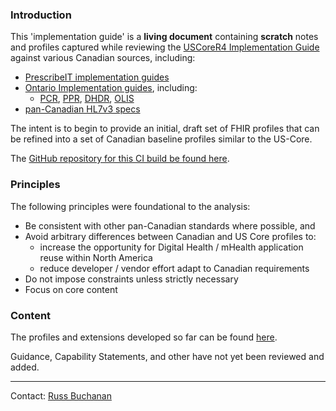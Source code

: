 ### Introduction

This 'implementation guide' is a **living document** containing **scratch** notes and profiles captured while reviewing the [USCoreR4 Implementation Guide](http://build.fhir.org/ig/HL7/US-Core-R4/) against various Canadian sources, including:
- [PrescribeIT implementation guides](https://specs.prescribeit.ca/R2.0/)
- [Ontario Implementation guides](https://ehealthontario.on.ca/en/architecture/standards/draft), including:
  - [PCR](https://simplifier.net/provincialclientregi), [PPR](https://simplifier.net/provincialproviderre), [DHDR](https://simplifier.net/ontariodigitalhealth), [OLIS](https://simplifier.net/ontariolaboratoriesi)
- [pan-Canadian HL7v3 specs](https://infocentral.infoway-inforoute.ca/extra/ca/mr0206-html/html/start.html)

The intent is to begin to provide an initial, draft set of FHIR profiles that can be refined
into a set of Canadian baseline profiles similar to the US-Core.

The [GitHub repository for this CI build be found here](https://github.com/scratch-fhir-profiles/CA-Scratch).

### Principles

The following principles were foundational to the analysis:

- Be consistent with other pan-Canadian standards where possible, and
- Avoid arbitrary differences between Canadian and US Core profiles to:
  - increase the opportunity for Digital Health / mHealth application reuse within North America
  - reduce developer / vendor effort adapt to Canadian requirements
- Do not impose constraints unless strictly necessary
- Focus on core content

### Content

The profiles and extensions developed so far can be found [here](artifacts.html).  

Guidance, Capability Statements, and other have not yet been reviewed and added.

----

Contact: [Russ Buchanan](mailto:rbuchanan@gevityinc.com)
